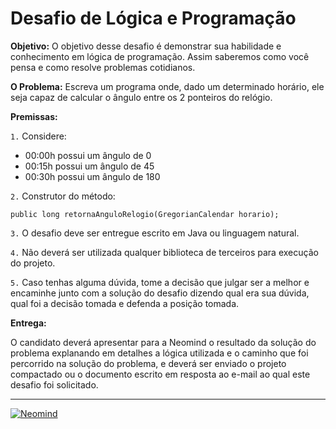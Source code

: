 # Desafio de Lógica e Programação

**Objetivo:**
O objetivo desse desafio é demonstrar sua habilidade e conhecimento em lógica de programação. Assim saberemos como você pensa e como resolve problemas cotidianos.

**O Problema:**
Escreva um programa onde, dado um determinado horário, ele seja capaz de calcular o ângulo
entre os 2 ponteiros do relógio.

**Premissas:**

`1.` Considere:

 - 00:00h possui um ângulo de 0
 - 00:15h possui um ângulo de 45
 - 00:30h possui um ângulo de 180


`2.` Construtor do método:

`public long retornaAnguloRelogio(GregorianCalendar horario);`

`3.` O desafio deve ser entregue escrito em Java ou linguagem natural.

`4.` Não deverá ser utilizada qualquer biblioteca de terceiros para execução do projeto.

`5.` Caso tenhas alguma dúvida, tome a decisão que julgar ser a melhor e encaminhe junto
com a solução do desafio dizendo qual era sua dúvida, qual foi a decisão tomada e
defenda a posição tomada.

**Entrega:**

O candidato deverá apresentar para a Neomind o resultado da solução do problema
explanando em detalhes a lógica utilizada e o caminho que foi percorrido na solução
do problema, e deverá ser enviado o projeto compactado ou o documento escrito em resposta ao e-mail ao qual este desafio foi solicitado.

----------
[![Neomind](https://www.neomind.com.br/fusion/portal_neomind/images/logo.png)](https://www.neomind.com.br/fusion/portal_neomind/)
